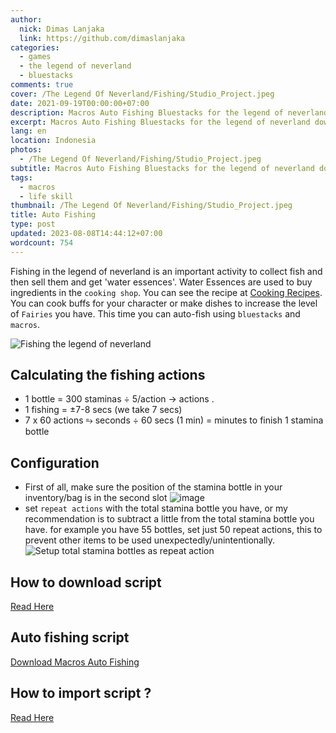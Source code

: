 ```yaml
---
author:
  nick: Dimas Lanjaka
  link: https://github.com/dimaslanjaka
categories:
  - games
  - the legend of neverland
  - bluestacks
comments: true
cover: /The Legend Of Neverland/Fishing/Studio_Project.jpeg
date: 2021-09-19T00:00:00+07:00
description: Macros Auto Fishing Bluestacks for the legend of neverland download
excerpt: Macros Auto Fishing Bluestacks for the legend of neverland download
lang: en
location: Indonesia
photos:
  - /The Legend Of Neverland/Fishing/Studio_Project.jpeg
subtitle: Macros Auto Fishing Bluestacks for the legend of neverland download
tags:
  - macros
  - life skill
thumbnail: /The Legend Of Neverland/Fishing/Studio_Project.jpeg
title: Auto Fishing
type: post
updated: 2023-08-08T14:44:12+07:00
wordcount: 754
---
```


Fishing in the legend of neverland is an important activity to collect fish and then sell them and get 'water essences'. Water Essences are used to buy ingredients in the `cooking shop`. You can see the recipe at [Cooking Recipes](/The%20Legend%20Of%20Neverland/Recipes.html).
You can cook buffs for your character or make dishes to increase the level of `Fairies` you have.
This time you can auto-fish using `bluestacks` and `macros`.

  ![Fishing the legend of neverland](https://user-images.githubusercontent.com/12471057/133905459-d00d586f-0b2e-4a43-abb9-cb726940bf3d.png)

  ## Calculating the fishing actions
<ul>
  <li><span>1 bottle = 300 staminas</span> &divide; 5/action &rarr; <span>
      <script>
        document.write(300 / 5);
      </script> actions
    </span>.</li>
  <li><span>1 fishing = &plusmn;7-8 secs (we take 7 secs)</span></li>
  <li><span>7 x 60 actions &erarr; <script>
        document.write(7 * 60)
      </script> seconds &divide; 60 secs (1 min)</span> = <span>
      <script>
        document.write(420 / 60)
      </script> minutes
    </span> <span>to finish 1 stamina bottle</span></li>
</ul>

  ## Configuration
  - First of all, make sure the position of the stamina bottle in your inventory/bag is in the second slot
    ![image](https://user-images.githubusercontent.com/12471057/133907462-bf07b4c7-10f2-46ce-ba61-076af0357232.png)
  - set `repeat actions` with the total stamina bottle you have, or my recommendation is to subtract a little from the total stamina bottle you have. for example you have 55 bottles, set just 50 repeat actions, this to prevent other items to be used unexpectedly/unintentionally.
    ![Setup total stamina bottles as repeat action](https://user-images.githubusercontent.com/12471057/133907408-c3505025-1e78-4353-bdc0-1c6e7672d742.png)

  ## How to download script
  [Read Here](/The%20Legend%20Of%20Neverland/Macros.html)

  ## Auto fishing script
  [Download Macros Auto Fishing](/The%20Legend%20Of%20Neverland/Macros/Auto%20Fishing%20%26%20Stamina.json)

  ## How to import script ?
  [Read Here](/The%20Legend%20Of%20Neverland/Macros.html)
